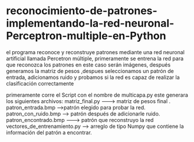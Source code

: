 # reconocimiento-de-patrones-implementando-la-red-neuronal-Perceptron-multiple-en-Python
el programa reconoce y reconstruye patrones mediante una red neuronal artificial llamada Percetron múltiple, primeramente se entrena la red para que reconozca los patrones en este caso serán imágenes, después generamos la matriz de pesos ,despues seleccionamos un patrón de entrada, adicionamos ruido y probamos si la red es capaz de realizar la clasificación correctamente


primeramente corre el Script con el nombre de multicapa.py
este generara los siguientes archivos:
matriz_final.py ---> matriz de pesos final .
patron_entrada.bmp -->patrón elegido para probar la red.
patron_con_ruido.bmp --> patrón después de adicionarle ruido.
patron_encontrado.bmp ---> patrón que reconstruyo la red
 vectores_de_entrenamiento.py --> arreglo de tipo Numpy que contiene la información del patrón a encontrar. 

